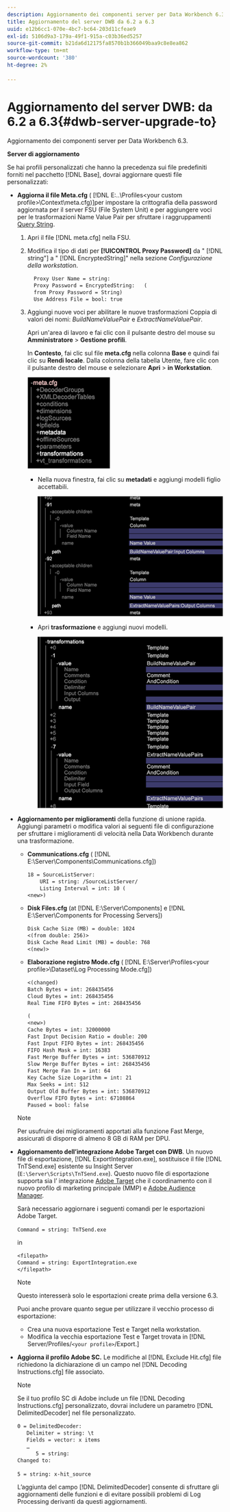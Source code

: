 ```yaml
---
description: Aggiornamento dei componenti server per Data Workbench 6.3.
title: Aggiornamento del server DWB da 6.2 a 6.3
uuid: e12b6cc1-070e-4bc7-bc64-203d11cfeae9
exl-id: 5106d9a3-179a-49f1-915a-c03b36ed5257
source-git-commit: b21da6d12175fa8570b1b366049baa9c8e8ea862
workflow-type: tm+mt
source-wordcount: '380'
ht-degree: 2%

---
```


# Aggiornamento del server DWB: da 6.2 a 6.3{#dwb-server-upgrade-to}

Aggiornamento dei componenti server per Data Workbench 6.3.

**Server di aggiornamento**

Se hai profili personalizzati che hanno la precedenza sui file predefiniti forniti nel pacchetto [!DNL Base], dovrai aggiornare questi file personalizzati:

* **Aggiorna il file Meta.cfg** (  [!DNL E:\..\Profiles\<your custom profile>\Context\meta.cfg)]per impostare la crittografia della password aggiornata per il server FSU (File System Unit) e per aggiungere voci per le trasformazioni Name Value Pair per sfruttare i raggruppamenti  [Query String](../../../../home/c-inst-svr/c-upgrd-uninst-sftwr/c-upgrd-sftwr/c-6-2-to-6-3-upgrade.md#concept-42f74911b5714219a359b719badac8e0).

   1. Apri il file [!DNL meta.cfg] nella FSU.
   1. Modifica il tipo di dati per **[!UICONTROL Proxy Password]** da &quot; [!DNL string"] a &quot; [!DNL EncryptedString]&quot; nella sezione *Configurazione della workstation*.

      ```
        Proxy User Name = string:
        Proxy Password = EncryptedString:   (
        from Proxy Password = String)
        Use Address File = bool: true
      ```

   1. Aggiungi nuove voci per abilitare le nuove trasformazioni Coppia di valori dei nomi: *BuildNameValuePair* e *ExtractNameValuePair*.

      Apri un&#39;area di lavoro e fai clic con il pulsante destro del mouse su **Amministratore** > **Gestione profili**.

      In **Contesto**, fai clic sul file **meta.cfg** nella colonna **Base** e quindi fai clic su **Rendi locale**. Dalla colonna della tabella Utente, fare clic con il pulsante destro del mouse e selezionare **Apri** > **in Workstation**.

      ![](assets/meta_cfg.png)

      * Nella nuova finestra, fai clic su **metadati** e aggiungi modelli figlio accettabili.

         ![](assets/meta_cfg_child.png)

      * Apri **trasformazione** e aggiungi nuovi modelli.

         ![](assets/meta_cfg_template.png)

* **Aggiornamento per miglioramenti** della funzione di unione rapida. Aggiungi parametri o modifica valori ai seguenti file di configurazione per sfruttare i miglioramenti di velocità nella Data Workbench durante una trasformazione.

   * **Communications.cfg** (  [!DNL E:\Server\Components\Communications.cfg])

      ```
      18 = SourceListServer:
          URI = string: /SourceListServer/
          Listing Interval = int: 10 (
      <new>)
      ```

   * **Disk Files.cfg**  (at  [!DNL E:\Server\Components] e  [!DNL E:\Server\Components for Processing Servers])

      ```
      Disk Cache Size (MB) = double: 1024
      <(from double: 256)>
      Disk Cache Read Limit (MB) = double: 768
      <(new)>
      ```

   * **Elaborazione registro Mode.cfg** ( [!DNL E:\Server\Profiles\<your profile>\Dataset\Log Processing Mode.cfg])

      ```
      <(changed)
      Batch Bytes = int: 268435456
      Cloud Bytes = int: 268435456
      Real Time FIFO Bytes = int: 268435456
      ```

      ```
      (
      <new>)
      Cache Bytes = int: 32000000
      Fast Input Decision Ratio = double: 200
      Fast Input FIFO Bytes = int: 268435456
      FIFO Hash Mask = int: 16383
      Fast Merge Buffer Bytes = int: 536870912
      Slow Merge Buffer Bytes = int: 268435456
      Fast Merge Fan In = int: 64
      Key Cache Size Logarithm = int: 21
      Max Seeks = int: 512
      Output Old Buffer Bytes = int: 536870912
      Overflow FIFO Bytes = int: 67108864
      Paused = bool: false
      ```
   >[!NOTE]
   >
   >Per usufruire dei miglioramenti apportati alla funzione Fast Merge, assicurati di disporre di almeno 8 GB di RAM per DPU.

* **Aggiornamento dell’integrazione Adobe Target con DWB**. Un nuovo file di esportazione, [!DNL ExportIntegration.exe], sostituisce il file [!DNL TnTSend.exe] esistente su Insight Server (`E:\Server\Scripts\TnTSend.exe`). Questo nuovo file di esportazione supporta sia l’ integrazione [Adobe Target](https://www.adobe.com/marketing/target.html) che il coordinamento con il nuovo profilo di marketing principale (MMP) e [Adobe Audience Manager](https://www.adobe.com/analytics/audience-manager.html).

   Sarà necessario aggiornare i seguenti comandi per le esportazioni Adobe Target.

   `Command = string: TnTSend.exe`

   in

   ```
   <filepath>
   Command = string: ExportIntegration.exe
   </filepath>
   ```

   >[!NOTE]
   >
   >Questo interesserà solo le esportazioni create prima della versione 6.3.

   Puoi anche provare quanto segue per utilizzare il vecchio processo di esportazione:

   * Crea una nuova esportazione Test e Target nella workstation.
   * Modifica la vecchia esportazione Test e Target trovata in [!DNL Server/Profiles/`<your profile>`/Export.]

* **Aggiorna il profilo Adobe SC.** Le modifiche al  [!DNL Exclude Hit.cfg] file richiedono la dichiarazione di un campo nel  [!DNL Decoding Instructions.cfg] file associato.

   >[!NOTE]
   >
   >Se il tuo profilo SC di Adobe include un file [!DNL Decoding Instructions.cfg] personalizzato, dovrai includere un parametro [!DNL DelimitedDecoder] nel file personalizzato.

   ```
   0 = DelimitedDecoder:
      Delimiter = string: \t
      Fields = vector: x items
      …
         5 = string:
   Changed to:
   
   5 = string: x-hit_source
   ```

   L’aggiunta del campo [!DNL DelimitedDecoder] consente di sfruttare gli aggiornamenti delle funzioni e di evitare possibili problemi di Log Processing derivanti da questi aggiornamenti.
